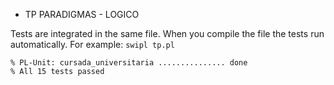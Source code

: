 - TP PARADIGMAS - LOGICO

Tests are integrated in the same file.
When you compile the file the tests run automatically.
For example: 
 ```swipl tp.pl ```
```
% PL-Unit: cursada_universitaria ............... done
% All 15 tests passed
```
